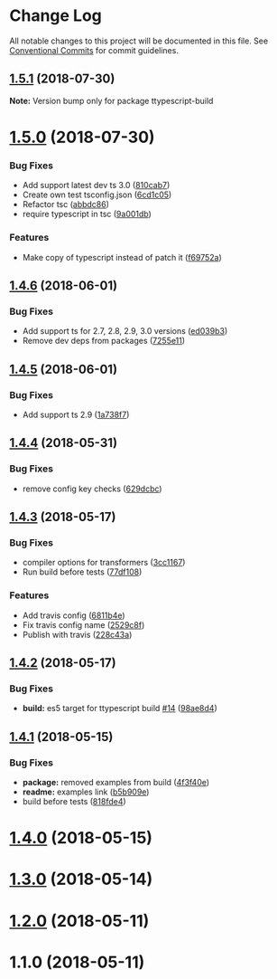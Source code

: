 # Change Log

All notable changes to this project will be documented in this file.
See [Conventional Commits](https://conventionalcommits.org) for commit guidelines.

<a name="1.5.1"></a>
## [1.5.1](https://github.com/cevek/ttypescript/compare/v1.5.0...v1.5.1) (2018-07-30)




**Note:** Version bump only for package ttypescript-build

<a name="1.5.0"></a>
# [1.5.0](https://github.com/cevek/ttypescript/compare/v1.4.6...v1.5.0) (2018-07-30)


### Bug Fixes

* Add support latest dev ts 3.0 ([810cab7](https://github.com/cevek/ttypescript/commit/810cab7))
* Create own test tsconfig.json ([6cd1c05](https://github.com/cevek/ttypescript/commit/6cd1c05))
* Refactor tsc ([abbdc86](https://github.com/cevek/ttypescript/commit/abbdc86))
* require typescript in tsc ([9a001db](https://github.com/cevek/ttypescript/commit/9a001db))


### Features

* Make copy of typescript instead of patch it ([f69752a](https://github.com/cevek/ttypescript/commit/f69752a))




<a name="1.4.6"></a>
## [1.4.6](https://github.com/cevek/ttypescript/compare/v1.4.5...v1.4.6) (2018-06-01)


### Bug Fixes

* Add support ts for 2.7, 2.8, 2.9, 3.0 versions ([ed039b3](https://github.com/cevek/ttypescript/commit/ed039b3))
* Remove dev deps from packages ([7255e11](https://github.com/cevek/ttypescript/commit/7255e11))




<a name="1.4.5"></a>
## [1.4.5](https://github.com/cevek/ttypescript/compare/v1.4.4...v1.4.5) (2018-06-01)


### Bug Fixes

* Add support ts 2.9 ([1a738f7](https://github.com/cevek/ttypescript/commit/1a738f7))




<a name="1.4.4"></a>
## [1.4.4](https://github.com/cevek/ttypescript/compare/v1.4.3...v1.4.4) (2018-05-31)


### Bug Fixes

* remove config key checks ([629dcbc](https://github.com/cevek/ttypescript/commit/629dcbc))




<a name="1.4.3"></a>
## [1.4.3](https://github.com/cevek/ttypescript/compare/v1.4.2...v1.4.3) (2018-05-17)


### Bug Fixes

* compiler options for transformers ([3cc1167](https://github.com/cevek/ttypescript/commit/3cc1167))
* Run build before tests ([77df108](https://github.com/cevek/ttypescript/commit/77df108))


### Features

* Add travis config ([6811b4e](https://github.com/cevek/ttypescript/commit/6811b4e))
* Fix travis config name ([2529c8f](https://github.com/cevek/ttypescript/commit/2529c8f))
* Publish with travis ([228c43a](https://github.com/cevek/ttypescript/commit/228c43a))




<a name="1.4.2"></a>
## [1.4.2](https://github.com/cevek/ttypescript/compare/v1.4.1...v1.4.2) (2018-05-17)


### Bug Fixes

* **build:** es5 target for ttypescript build [#14](https://github.com/cevek/ttypescript/issues/14) ([98ae8d4](https://github.com/cevek/ttypescript/commit/98ae8d4))




<a name="1.4.1"></a>
## [1.4.1](https://github.com/cevek/ttypescript/compare/v1.4.0...v1.4.1) (2018-05-15)


### Bug Fixes

* **package:** removed examples from build ([4f3f40e](https://github.com/cevek/ttypescript/commit/4f3f40e))
* **readme:** examples link ([b5b909e](https://github.com/cevek/ttypescript/commit/b5b909e))
* build before tests ([818fde4](https://github.com/cevek/ttypescript/commit/818fde4))




<a name="1.4.0"></a>
# [1.4.0](https://github.com/cevek/ttypescript/compare/v1.3.0...v1.4.0) (2018-05-15)



<a name="1.3.0"></a>
# [1.3.0](https://github.com/cevek/ttypescript/compare/v1.2.0...v1.3.0) (2018-05-14)



<a name="1.2.0"></a>
# [1.2.0](https://github.com/cevek/ttypescript/compare/v1.1.0...v1.2.0) (2018-05-11)



<a name="1.1.0"></a>
# 1.1.0 (2018-05-11)
